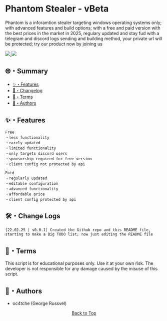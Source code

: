# Phantom Stealer - vBeta
<p>
Phantom is a inforamtion stealer targeting windows operating systems only; with advanced features and build options;
with a free and paid version with the best prices in the market in 2025, regulary updated and stay fud with a telegram and discord 
logs sending and building method, your private url will be protected; try our product now by joining us
</p>

<a href="https://t.me/soon...">
  <img src="https://img.shields.io/badge/telegram-2CA5E0?style=for-the-badge&logo=telegram&logoColor=white">
</a>
<a href="https://discord.gg/soon...">
  <img src="https://img.shields.io/badge/discord-5865F2?style=for-the-badge&logo=discord&logoColor=white">
</a>

## 🌐・Summary   
  
- [✨・Features](#features) 
- [📝・Changelog](#changelog)     
- [💼・Terms](#terms)
- [👤・Authors](#authors)

## <a id="features"></a>✨・Features

```
Free
・less functionality
・rarely updated
・limited functionality
・only targets discord users
・sponsorship required for free version
・client config not protected by api

Paid
・regularly updated
・editable configuration
・advanced functionality
・affordable price
・client config protected by api
```

## <a id="changelog"></a>🛠・Change Logs

```
[22.02.25 | v0.0.1] Created the Github repo and this README file, starting to make a Big TODO list; now just editing the README file
```

## <a id="terms"></a>💼・Terms

This script is for educational purposes only. Use it at your own risk. The developer is not responsible for any damage caused by the misuse of this script.


## <a id="authors"></a>👤・Authors

- oc4tche (George Russvel)


<p align="center">
  <a href=#top>Back to Top</a>
</p>
